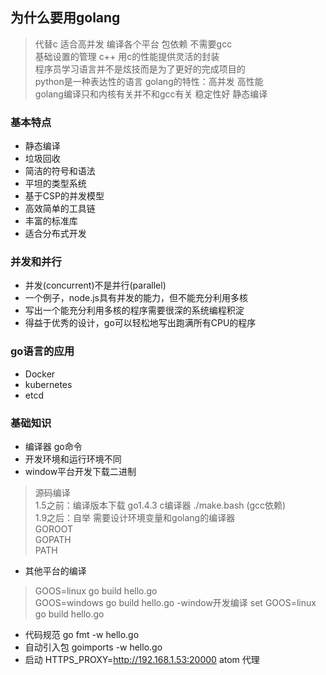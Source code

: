 ## 为什么要用golang

> 代替c 适合高并发 编译各个平台 包依赖 不需要gcc <br>
基础设置的管理 c++ 用c的性能提供灵活的封装 <br>
程序员学习语言并不是炫技而是为了更好的完成项目的<br>
python是一种表达性的语言 golang的特性：高并发 高性能<br>
golang编译只和内核有关并不和gcc有关 稳定性好 静态编译

### 基本特点

- 静态编译
- 垃圾回收
- 简洁的符号和语法
- 平坦的类型系统
- 基于CSP的并发模型
- 高效简单的工具链
- 丰富的标准库
- 适合分布式开发

### 并发和并行

- 并发(concurrent)不是并行(parallel)
- 一个例子，node.js具有并发的能力，但不能充分利用多核
- 写出一个能充分利用多核的程序需要很深的系统编程积淀
- 得益于优秀的设计，go可以轻松地写出跑满所有CPU的程序

### go语言的应用

- Docker
- kubernetes
- etcd

### 基础知识

- 编译器 go命令
- 开发环境和运行环境不同
- window平台开发下载二进制
> 源码编译 <br>
1.5之前：编译版本下载 go1.4.3 c编译器 ./make.bash (gcc依赖) <br>
1.9之后：自举  需要设计环境变量和golang的编译器<br>
GOROOT<br>
GOPATH<br>
PATH<br>
- 其他平台的编译
> GOOS=linux go build hello.go<br>
GOOS=windows go build hello.go
-window开发编译
> set GOOS=linux<br>
go build hello.go
- 代码规范 go fmt -w hello.go
- 自动引入包 goimports -w hello.go
- 启动 HTTPS_PROXY=http://192.168.1.53:20000 atom 代理
